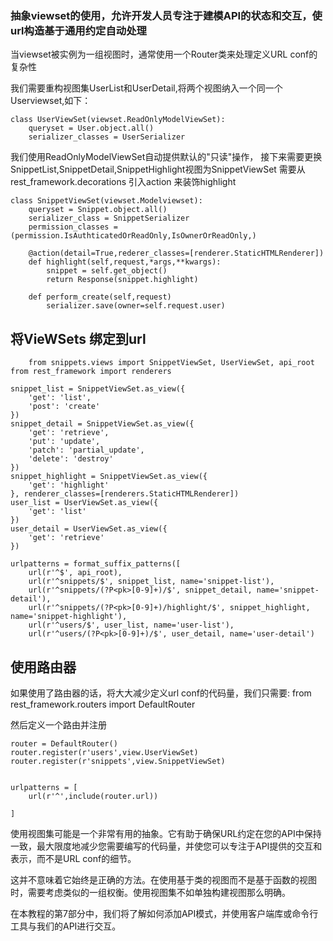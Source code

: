 ### 抽象viewset的使用，允许开发人员专注于建模API的状态和交互，使url构造基于通用约定自动处理
当viewset被实例为一组视图时，通常使用一个Router类来处理定义URL conf的复杂性

我们需要重构视图集UserList和UserDetail,将两个视图纳入一个同一个Userviewset,如下：

    class UserViewSet(viewset.ReadOnlyModelViewSet):
        queryset = User.object.all()
        serializer_classes = UserSerializer

我们使用ReadOnlyModelViewSet自动提供默认的"只读"操作，
接下来需要更换SnippetList,SnippetDetail,SnippetHighlight视图为SnippetViewSet
需要从rest_framework.decorations 引入action 来装饰highlight

    
    class SnippetViewSet(viewset.Modelviewset):
        queryset = Snippet.object.all()
        serializer_class = SnippetSerializer
        permission_classes = (permission.IsAuthticatedOrReadOnly,IsOwnerOrReadOnly,)
        
        @action(detail=True,rederer_classes=[renderer.StaticHTMLRenderer])
        def highlight(self,request,*args,**kwargs):
            snippet = self.get_object()
            return Response(snippet.highlight)  
        
        def perform_create(self,request)
            serializer.save(owner=self.request.user)
            
## 将VieWSets 绑定到url

        
        from snippets.views import SnippetViewSet, UserViewSet, api_root
    from rest_framework import renderers
    
    snippet_list = SnippetViewSet.as_view({
        'get': 'list',
        'post': 'create'
    })
    snippet_detail = SnippetViewSet.as_view({
        'get': 'retrieve',
        'put': 'update',
        'patch': 'partial_update',
        'delete': 'destroy'
    })
    snippet_highlight = SnippetViewSet.as_view({
        'get': 'highlight'
    }, renderer_classes=[renderers.StaticHTMLRenderer])
    user_list = UserViewSet.as_view({
        'get': 'list'
    })
    user_detail = UserViewSet.as_view({
        'get': 'retrieve'
    })

    urlpatterns = format_suffix_patterns([
        url(r'^$', api_root),
        url(r'^snippets/$', snippet_list, name='snippet-list'),
        url(r'^snippets/(?P<pk>[0-9]+)/$', snippet_detail, name='snippet-detail'),
        url(r'^snippets/(?P<pk>[0-9]+)/highlight/$', snippet_highlight, name='snippet-highlight'),
        url(r'^users/$', user_list, name='user-list'),
        url(r'^users/(?P<pk>[0-9]+)/$', user_detail, name='user-detail')

            
## 使用路由器

如果使用了路由器的话，将大大减少定义url conf的代码量，我们只需要:
from rest_framework.routers import DefaultRouter

然后定义一个路由并注册

    router = DefaultRouter()
    router.register(r'users',view.UserViewSet)
    router.register(r'snippets',view.SnippetViewSet)
    
    
    urlpatterns = [
        url(r'^',include(router.url))
        
    ]
        
使用视图集可能是一个非常有用的抽象。它有助于确保URL约定在您的API中保持一致，最大限度地减少您需要编写的代码量，并使您可以专注于API提供的交互和表示，而不是URL conf的细节。

这并不意味着它始终是正确的方法。在使用基于类的视图而不是基于函数的视图时，需要考虑类似的一组权衡。使用视图集不如单独构建视图那么明确。

在本教程的第7部分中，我们将了解如何添加API模式，并使用客户端库或命令行工具与我们的API进行交互。

















